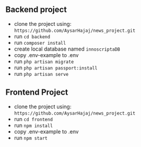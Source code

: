 ## Backend project
- clone the project using:
```https://github.com/AysarHajaj/news_project.git```
- run ```cd backend```
- run ```composer install```
- create local database named ```innoscriptaDB```
- copy .env-example to .env
- run ```php artisan migrate```
- run ```php artisan passport:install```
- run ```php artisan serve```



## Frontend Project
- clone the project using:
```https://github.com/AysarHajaj/news_project.git```
- run ```cd frontend```
- run ```npm install```
- copy .env-example to .env
- run ```npm start```
